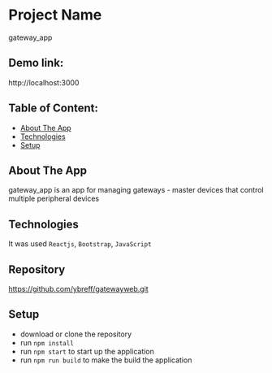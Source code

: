 # Project Name
gateway_app

## Demo link:
http://localhost:3000

## Table of Content:

- [About The App](#about-the-app)
- [Technologies](#technologies)
- [Setup](#setup)

## About The App
gateway_app is an app for  managing gateways - master devices that control multiple peripheral devices

## Technologies
It was used `Reactjs`, `Bootstrap`, `JavaScript`

## Repository
https://github.com/ybreff/gatewayweb.git

## Setup
- download or clone the repository
- run `npm install`
- run `npm start` to start up the application
- run `npm run build` to make the build the application

